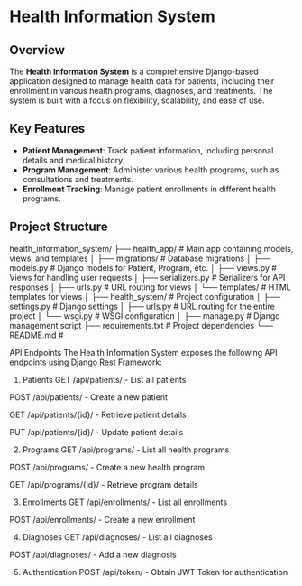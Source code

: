 
# Health Information System

## Overview
The **Health Information System** is a comprehensive Django-based application designed to manage health data for patients, including their enrollment in various health programs, diagnoses, and treatments. The system is built with a focus on flexibility, scalability, and ease of use.

## Key Features
- **Patient Management**: Track patient information, including personal details and medical history.
- **Program Management**: Administer various health programs, such as consultations and treatments.
- **Enrollment Tracking**: Manage patient enrollments in different health programs.

## Project Structure

health_information_system/ ├── health_app/ # Main app containing models, views, and templates │ ├── migrations/ # Database migrations │ ├── models.py # Django models for Patient, Program, etc. │ ├── views.py # Views for handling user requests │ ├── serializers.py # Serializers for API responses │ ├── urls.py # URL routing for views │ └── templates/ # HTML templates for views │ ├── health_system/ # Project configuration │ ├── settings.py # Django settings │ ├── urls.py # URL routing for the entire project │ └── wsgi.py # WSGI configuration │ ├── manage.py # Django management script ├── requirements.txt # Project dependencies └── README.md #

API Endpoints
The Health Information System exposes the following API endpoints using Django Rest Framework:

1. Patients
GET /api/patients/ - List all patients

POST /api/patients/ - Create a new patient

GET /api/patients/{id}/ - Retrieve patient details

PUT /api/patients/{id}/ - Update patient details

2. Programs
GET /api/programs/ - List all health programs

POST /api/programs/ - Create a new health program

GET /api/programs/{id}/ - Retrieve program details

3. Enrollments
GET /api/enrollments/ - List all enrollments

POST /api/enrollments/ - Create a new enrollment

4. Diagnoses
GET /api/diagnoses/ - List all diagnoses

POST /api/diagnoses/ - Add a new diagnosis

5. Authentication
POST /api/token/ - Obtain JWT Token for authentication